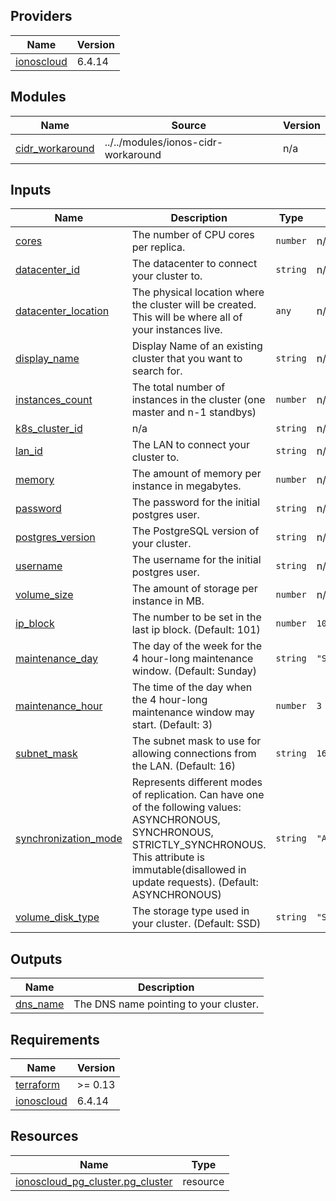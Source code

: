 <!-- BEGIN_TF_DOCS -->

## Providers

| Name | Version |
|------|---------|
| <a name="provider_ionoscloud"></a> [ionoscloud](#provider\_ionoscloud) | 6.4.14 |
## Modules

| Name | Source | Version |
|------|--------|---------|
| <a name="module_cidr_workaround"></a> [cidr\_workaround](#module\_cidr\_workaround) | ../../modules/ionos-cidr-workaround | n/a |
## Inputs

| Name | Description | Type | Default | Required |
|------|-------------|------|---------|:--------:|
| <a name="input_cores"></a> [cores](#input\_cores) | The number of CPU cores per replica. | `number` | n/a | yes |
| <a name="input_datacenter_id"></a> [datacenter\_id](#input\_datacenter\_id) | The datacenter to connect your cluster to. | `string` | n/a | yes |
| <a name="input_datacenter_location"></a> [datacenter\_location](#input\_datacenter\_location) | The physical location where the cluster will be created. This will be where all of your instances live. | `any` | n/a | yes |
| <a name="input_display_name"></a> [display\_name](#input\_display\_name) | Display Name of an existing cluster that you want to search for. | `string` | n/a | yes |
| <a name="input_instances_count"></a> [instances\_count](#input\_instances\_count) | The total number of instances in the cluster (one master and n-1 standbys) | `number` | n/a | yes |
| <a name="input_k8s_cluster_id"></a> [k8s\_cluster\_id](#input\_k8s\_cluster\_id) | n/a | `string` | n/a | yes |
| <a name="input_lan_id"></a> [lan\_id](#input\_lan\_id) | The LAN to connect your cluster to. | `string` | n/a | yes |
| <a name="input_memory"></a> [memory](#input\_memory) | The amount of memory per instance in megabytes. | `number` | n/a | yes |
| <a name="input_password"></a> [password](#input\_password) | The password for the initial postgres user. | `string` | n/a | yes |
| <a name="input_postgres_version"></a> [postgres\_version](#input\_postgres\_version) | The PostgreSQL version of your cluster. | `string` | n/a | yes |
| <a name="input_username"></a> [username](#input\_username) | The username for the initial postgres user. | `string` | n/a | yes |
| <a name="input_volume_size"></a> [volume\_size](#input\_volume\_size) | The amount of storage per instance in MB. | `number` | n/a | yes |
| <a name="input_ip_block"></a> [ip\_block](#input\_ip\_block) | The number to be set in the last ip block. (Default: 101) | `number` | `101` | no |
| <a name="input_maintenance_day"></a> [maintenance\_day](#input\_maintenance\_day) | The day of the week for the 4 hour-long maintenance window. (Default: Sunday) | `string` | `"Sunday"` | no |
| <a name="input_maintenance_hour"></a> [maintenance\_hour](#input\_maintenance\_hour) | The time of the day when the 4 hour-long maintenance window may start. (Default: 3) | `number` | `3` | no |
| <a name="input_subnet_mask"></a> [subnet\_mask](#input\_subnet\_mask) | The subnet mask to use for allowing connections from the LAN. (Default: 16) | `string` | `16` | no |
| <a name="input_synchronization_mode"></a> [synchronization\_mode](#input\_synchronization\_mode) | Represents different modes of replication. Can have one of the following values: ASYNCHRONOUS, SYNCHRONOUS, STRICTLY\_SYNCHRONOUS. This attribute is immutable(disallowed in update requests). (Default: ASYNCHRONOUS) | `string` | `"ASYNCHRONOUS"` | no |
| <a name="input_volume_disk_type"></a> [volume\_disk\_type](#input\_volume\_disk\_type) | The storage type used in your cluster. (Default: SSD) | `string` | `"SSD"` | no |
## Outputs

| Name | Description |
|------|-------------|
| <a name="output_dns_name"></a> [dns\_name](#output\_dns\_name) | The DNS name pointing to your cluster. |
## Requirements

| Name | Version |
|------|---------|
| <a name="requirement_terraform"></a> [terraform](#requirement\_terraform) | >= 0.13 |
| <a name="requirement_ionoscloud"></a> [ionoscloud](#requirement\_ionoscloud) | 6.4.14 |
## Resources

| Name | Type |
|------|------|
| [ionoscloud_pg_cluster.pg_cluster](https://registry.terraform.io/providers/ionos-cloud/ionoscloud/6.4.14/docs/resources/pg_cluster) | resource |
<!-- END_TF_DOCS -->